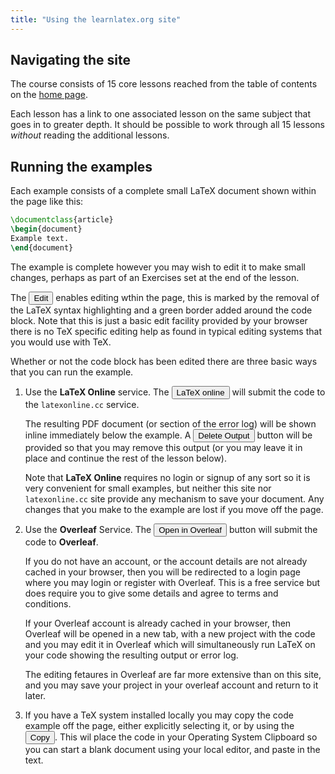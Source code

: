 ```yaml
---
title: "Using the learnlatex.org site"
---
```


## Navigating the site

The course consists of 15 core lessons reached from the table of contents on the [home page](/).

Each lesson has a link to one associated lesson on the same subject
that goes in to greater depth. It should be possible to work through
all 15 lessons _without_  reading the additional lessons.

## Running the examples

Each example consists of a complete small LaTeX document shown within
the page like this:

```latex
\documentclass{article}
\begin{document}
Example text.
\end{document}
```

The example is complete however you may wish to edit it to make small changes, perhaps as part of an Exercises set at the end of the lesson.

The <button>Edit</button> enables editing wthin the page, this is
marked by the removal of the LaTeX syntax highlighting and a green
border added around the code block. Note that this is just a basic edit facility provided by your browser
there is no TeX specific editing help as found in typical editing systems that you would use with TeX.

Whether or not the code block has been edited there are three basic ways that you can run the example.

1. Use the **LaTeX Online** service. The <button>LaTeX online</button>
   will submit the code to the `latexonline.cc` service.

   The resulting PDF document (or section of the error log) will be
   shown inline immediately below the example. A <button>Delete
   Output</button> button will be provided so that you may remove this output
   (or you may leave it in place and continue the rest of the lesson
   below).

   Note that  **LaTeX Online** requires no login or signup of any sort
   so it is very convenient for small examples, but neither this site
   nor `latexonline.cc` site provide any mechanism to save your
   document. Any changes that you make to the example are lost if you
   move off the page.

2. Use the **Overleaf** Service. The <button>Open in Overleaf</button>
   button will submit the code to **Overleaf**.

   If you do not have an account, or the account details are not
   already cached in your browser, then you will be redirected to a
   login page where you may login or register with Overleaf. This is a
   free service but does require you to give some details and agree to
   terms and conditions.

   If your Overleaf account is already cached in your browser, then
   Overleaf will be opened in a new tab, with a new
   project with the code and you may edit it in
   Overleaf which will simultaneously run LaTeX on your code showing
   the resulting output or error log.

   The editing fetaures in Overleaf are far more extensive than on this
   site, and you may save your project in your overleaf account and
   return to it later.

3. If you have a TeX system installed locally you may copy the code
   example off the page, either explicitly selecting it, or by using
   the <button>Copy</button>. This wil place the code in your
   Operating System Clipboard so you can start a blank document using
   your local editor, and paste in the text.


   

